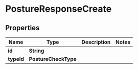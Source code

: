 

# PostureResponseCreate


## Properties

| Name | Type | Description | Notes |
|------------ | ------------- | ------------- | -------------|
|**id** | **String** |  |  |
|**typeId** | **PostureCheckType** |  |  |



